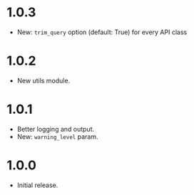 # 1.0.3

-   New: `trim_query` option (default: True) for every API class

# 1.0.2

-   New utils module.

# 1.0.1

-   Better logging and output.
-   New: `warning_level` param.

# 1.0.0

-   Initial release.
